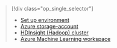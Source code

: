> [!div class="op_single_selector"]
> * [Set up environment](../articles/machine-learning/team-data-science-process/environment-setup.md)
> * [Azure storage-account](../articles/storage/common/storage-quickstart-create-account.md)
> * [HDInsight (Hadoop) cluster](../articles/machine-learning/team-data-science-process/customize-hadoop-cluster.md)
> * [Azure Machine Learning workspace](../articles/machine-learning/studio/create-workspace.md)
> 
> 

